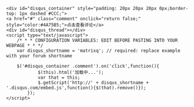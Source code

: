 <section class="comment">

<!-- Disqus Comment BEGIN -->
	<div id="disqus_container" style="padding: 20px 20px 20px 0px;border-top: 1px dashed #CCC;">		 
	<a href="#" class="comment" onclick="return false;" style="color:#4A75B5;">点击查看评论</a>
	<div id="disqus_thread"></div>
    <script type="text/javascript">
        /* * * CONFIGURATION VARIABLES: EDIT BEFORE PASTING INTO YOUR WEBPAGE * * */
        var disqus_shortname = 'matrixq'; // required: replace example with your forum shortname
 
		$('#disqus_container .comment').on('click',function(){
		        $(this).html('加载中...');
		        var that = this;
		        $.getScript('http://' + disqus_shortname + '.disqus.com/embed.js',function(){$(that).remove()});
		    });
    </script>
   </div>
    
<!-- Disqus Comment END -->
</section>

